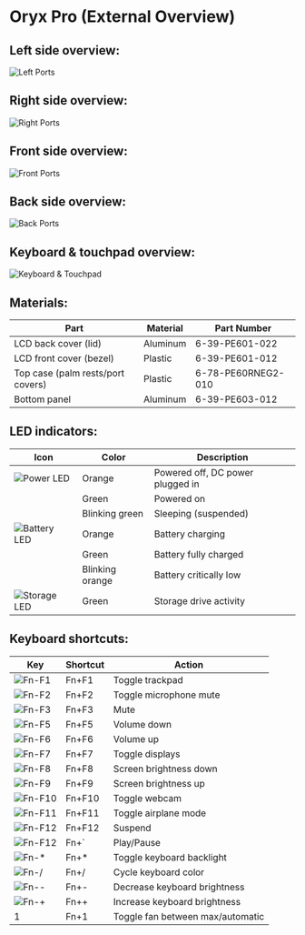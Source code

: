 # Oryx Pro (External Overview)

## Left side overview:

![Left Ports](./img/ports-left.webp)

## Right side overview:

![Right Ports](./img/ports-right.webp)

## Front side overview:

![Front Ports](./img/ports-front.webp)

## Back side overview:

![Back Ports](./img/ports-back.webp)

## Keyboard & touchpad overview:

![Keyboard & Touchpad](./img/keyboard-touchpad.webp)

## Materials:

|Part                              |Material                |Part Number        |
|----------------------------------|------------------------|-------------------|
|LCD back cover (lid)              |Aluminum                |6-39-PE601-022     |
|LCD front cover (bezel)           |Plastic                 |6-39-PE601-012     |
|Top case (palm rests/port covers) |Plastic                 |6-78-PE60RNEG2-010 |
|Bottom panel                      |Aluminum                |6-39-PE603-012     |

## LED indicators:

|Icon                                    |Color          |Description                                      |
|----------------------------------------|---------------|-------------------------------------------------|
|![Power LED](./img/led-power.png)       |Orange         |Powered off, DC power plugged in                 |
|                                        |Green          |Powered on                                       |
|                                        |Blinking green |Sleeping (suspended)                             |
|![Battery LED](./img/led-battery.png)   |Orange         |Battery charging                                 |
|                                        |Green          |Battery fully charged                            |
|                                        |Blinking orange|Battery critically low                           |
|![Storage LED](./img/led-storage.png)   |Green          |Storage drive activity                           |

## Keyboard shortcuts:

|Key                        |Shortcut|Action                                         |
|---------------------------|--------|-----------------------------------------------|
|![Fn-F1](./img/fn-f1.png)  |Fn+F1   |Toggle trackpad                                |
|![Fn-F2](./img/fn-f2.png)  |Fn+F2   |Toggle microphone mute                         |
|![Fn-F3](./img/fn-f3.png)  |Fn+F3   |Mute                                           |
|![Fn-F5](./img/fn-f5.png)  |Fn+F5   |Volume down                                    |
|![Fn-F6](./img/fn-f6.png)  |Fn+F6   |Volume up                                      |
|![Fn-F7](./img/fn-f7.png)  |Fn+F7   |Toggle displays                                |
|![Fn-F8](./img/fn-f8.png)  |Fn+F8   |Screen brightness down                         |
|![Fn-F9](./img/fn-f9.png)  |Fn+F9   |Screen brightness up                           |
|![Fn-F10](./img/fn-f10.png)|Fn+F10  |Toggle webcam                                  |
|![Fn-F11](./img/fn-f11.png)|Fn+F11  |Toggle airplane mode                           |
|![Fn-F12](./img/fn-f12.png)|Fn+F12  |Suspend                                        |
|![Fn-F12](./img/fn-dia.jpg)|Fn+`    |Play/Pause                                     |
|![Fn-*](./img/fn-star.png) |Fn+*    |Toggle keyboard backlight                      |
|![Fn-/](./img/fn-slash.png)|Fn+/    |Cycle keyboard color                           |
|![Fn--](./img/fn-minus.png)|Fn+-    |Decrease keyboard brightness                   |
|![Fn-+](./img/fn-plus.png) |Fn++    |Increase keyboard brightness                   |
|1                          |Fn+1    |Toggle fan between max/automatic               |
